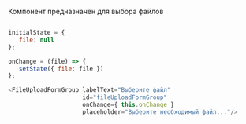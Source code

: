 Компонент предназначен для выбора файлов

```javascript

initialState = {
   file: null
};

onChange = (file) => {
   setState({ file: file })
};

<FileUploadFormGroup labelText="Выберите файл" 
                     id="fileUploadFormGroup"
                     onChange={ this.onChange }
                     placeholder="Выберите необходимый файл..."/>
      